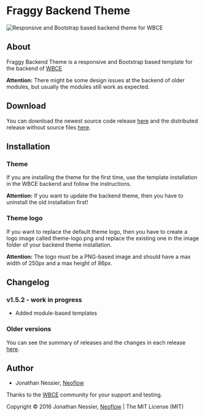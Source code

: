 # Fraggy Backend Theme

![Responsive and Bootstrap based backend theme for WBCE](https://github.com/Neoflow/Fraggy-Backend-Theme/blob/master/images/example.png "Responsive and Bootstrap based backend theme for WBCE")

## About

Fraggy Backend Theme is a responsive and Bootstrap based template for the backend of [WBCE](http://wbce.org)

**Attention:** There might be some design issues at the backend of older modules, but usually the modules still work as expected.

## Download

You can download the newest source code release [here](https://github.com/rjgamer/Fraggy-Backend-Theme/releases) and the distributed release without source files [here](https://fraggy.neoflow.ch/downloads/).

## Installation

### Theme

If you are installing the theme for the first time, use the template installation in the WBCE backend and follow the instructions.

**Attention:** If you want to update the backend theme, then you have to uninstall the old installation first!

### Theme logo

If you want to replace the default theme logo, then you have to create a logo image called theme-logo.png and replace the existing one in the image folder of your backend theme installation.

**Attention:** The logo must be a PNG-based image and should have a max width of 250px and a max height of 86px.

## Changelog

### v1.5.2 - work in progress

 * Added module-based templates

### Older versions

You can see the summary of releases and the changes in each release [here](https://github.com/rjgamer/Fraggy-Backend-Theme/releases).

## Author

* Jonathan Nessier, [Neoflow](https://www.neoflow.ch)

Thanks to the [WBCE](http://wbce.org) community for your support and testing.

Copyright © 2016 Jonathan Nessier, [Neoflow](https://www.neoflow.ch) | The MIT License (MIT)
